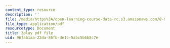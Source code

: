 ```yaml
---
content_type: resource
description: ''
file: /media/https%3A/open-learning-course-data-rc.s3.amazonaws.com/8-962-general-relativity-spring-2020/96fab1aa22da86fbde1c5abc5b6b8c7e_PVYTNKZDHBo.pdf
file_type: application/pdf
resourcetype: Document
title: 3play pdf file
uid: 96fab1aa-22da-86fb-de1c-5abc5b6b8c7e
---
```

